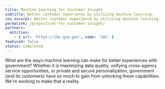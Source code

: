 ```yaml
---
title: Machine Learning for Customer Insight
subtitle: Better customer experience by utilizing machine learning.
seo_excerpt: Better customer experience by utilizing machine learning.
permalink: /projects/ml-for-customer-insight/
partners:
  entities:
    - { url: 'https://10x.gsa.gov', name: '10x' }
featured: false
status: Completed
---
```

<p>
  What are the ways machine learning can make for better experiences with government? Whether it is maximizing data quality, unifying cross-agency service opportunities, or private and secure personalization, government (and its customers) have so much to gain from unlocking these capabilities. We're working to make that a reality. 
</p>